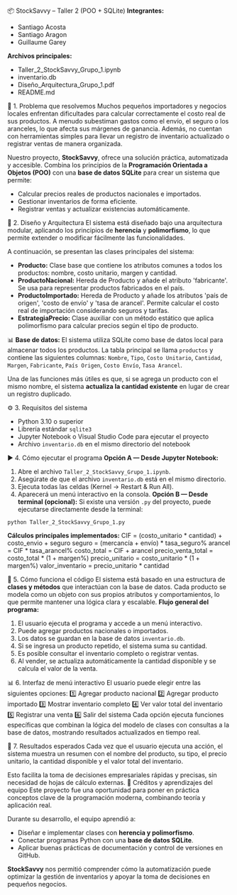📦 StockSavvy – Taller 2 (POO + SQLite)
**Integrantes:**
- Santiago Acosta
- Santiago Aragon
- Guillaume Garey

**Archivos principales:**
- Taller_2_StockSavvy_Grupo_1.ipynb
- inventario.db
- Diseño_Arquitectura_Grupo_1.pdf
- README.md

🧠 1. Problema que resolvemos
Muchos pequeños importadores y negocios locales enfrentan dificultades para calcular correctamente el costo real de sus productos. A menudo subestiman gastos como el envío, el seguro o los aranceles, lo que afecta sus márgenes de ganancia. Además, no cuentan con herramientas simples para llevar un registro de inventario actualizado o registrar ventas de manera organizada.

Nuestro proyecto, **StockSavvy**, ofrece una solución práctica, automatizada y accesible. Combina los principios de la **Programación Orientada a Objetos (POO)** con una **base de datos SQLite** para crear un sistema que permite: 
- Calcular precios reales de productos nacionales e importados.
- Gestionar inventarios de forma eficiente.
- Registrar ventas y actualizar existencias automáticamente.
  
🧱 2. Diseño y Arquitectura
El sistema está diseñado bajo una arquitectura modular, aplicando los principios de **herencia** y **polimorfismo**, lo que permite extender o modificar fácilmente las funcionalidades.

A continuación, se presentan las clases principales del sistema:
- **Producto:** Clase base que contiene los atributos comunes a todos los productos: nombre, costo unitario, margen y cantidad.
- **ProductoNacional:** Hereda de Producto y añade el atributo 'fabricante'. Se usa para representar productos fabricados en el país.
- **ProductoImportado:** Hereda de Producto y añade los atributos 'país de origen', 'costo de envío' y 'tasa de arancel'. Permite calcular el costo real de importación considerando seguros y tarifas.
- **EstrategiaPrecio:** Clase auxiliar con un método estático que aplica polimorfismo para calcular precios según el tipo de producto.

📊 **Base de datos:**
El sistema utiliza SQLite como base de datos local para almacenar todos los productos. La tabla principal se llama `productos` y contiene las siguientes columnas:
`Nombre`, `Tipo`, `Costo Unitario`, `Cantidad`, `Margen`, `Fabricante`, `País Origen`, `Costo Envío`, `Tasa Arancel`.

Una de las funciones más útiles es que, si se agrega un producto con el mismo nombre, el sistema **actualiza la cantidad existente** en lugar de crear un registro duplicado.

⚙️ 3. Requisitos del sistema
- Python 3.10 o superior
- Librería estándar `sqlite3`
- Jupyter Notebook o Visual Studio Code para ejecutar el proyecto
- Archivo `inventario.db` en el mismo directorio del notebook
  
▶️ 4. Cómo ejecutar el programa
**Opción A — Desde Jupyter Notebook:**
1. Abre el archivo `Taller_2_StockSavvy_Grupo_1.ipynb`.
2. Asegúrate de que el archivo `inventario.db` está en el mismo directorio.
3. Ejecuta todas las celdas (Kernel → Restart & Run All).
4. Aparecerá un menú interactivo en la consola.
**Opción B — Desde terminal (opcional):**
Si existe una versión `.py` del proyecto, puede ejecutarse directamente desde la terminal:

`python Taller_2_StockSavvy_Grupo_1.py`

**Cálculos principales implementados:**
CIF = (costo_unitario * cantidad) + costo_envio + seguro
seguro = (mercancía + envío) * tasa_seguro%
arancel = CIF * tasa_arancel%
costo_total = CIF + arancel
precio_venta_total = costo_total * (1 + margen%)
precio_unitario = costo_unitario * (1 + margen%)
valor_inventario = precio_unitario * cantidad

🧩 5. Cómo funciona el código
El sistema está basado en una estructura de **clases y métodos** que interactúan con la base de datos. Cada producto se modela como un objeto con sus propios atributos y comportamientos, lo que permite mantener una lógica clara y escalable.
**Flujo general del programa:**
1. El usuario ejecuta el programa y accede a un menú interactivo.
2. Puede agregar productos nacionales o importados.
3. Los datos se guardan en la base de datos `inventario.db`.
4. Si se ingresa un producto repetido, el sistema suma su cantidad.
5. Es posible consultar el inventario completo o registrar ventas.
6. Al vender, se actualiza automáticamente la cantidad disponible y se calcula el valor de la venta.
   
📊 6. Interfaz de menú interactivo
El usuario puede elegir entre las siguientes opciones:
1️⃣ Agregar producto nacional
2️⃣ Agregar producto importado
3️⃣ Mostrar inventario completo
4️⃣ Ver valor total del inventario
5️⃣ Registrar una venta
6️⃣ Salir del sistema
Cada opción ejecuta funciones específicas que combinan la lógica del modelo de clases con consultas a la base de datos, mostrando resultados actualizados en tiempo real.

🎉 7. Resultados esperados
Cada vez que el usuario ejecuta una acción, el sistema muestra un resumen con el nombre del producto, su tipo, el precio unitario, la cantidad disponible y el valor total del inventario.

Esto facilita la toma de decisiones empresariales rápidas y precisas, sin necesidad de hojas de cálculo externas.
🤝 Créditos y aprendizajes del equipo
Este proyecto fue una oportunidad para poner en práctica conceptos clave de la programación moderna, combinando teoría y aplicación real.

Durante su desarrollo, el equipo aprendió a:
- Diseñar e implementar clases con **herencia y polimorfismo**.
- Conectar programas Python con una **base de datos SQLite**.
- Aplicar buenas prácticas de documentación y control de versiones en GitHub.

**StockSavvy** nos permitió comprender cómo la automatización puede optimizar la gestión de inventarios y apoyar la toma de decisiones en pequeños negocios.
